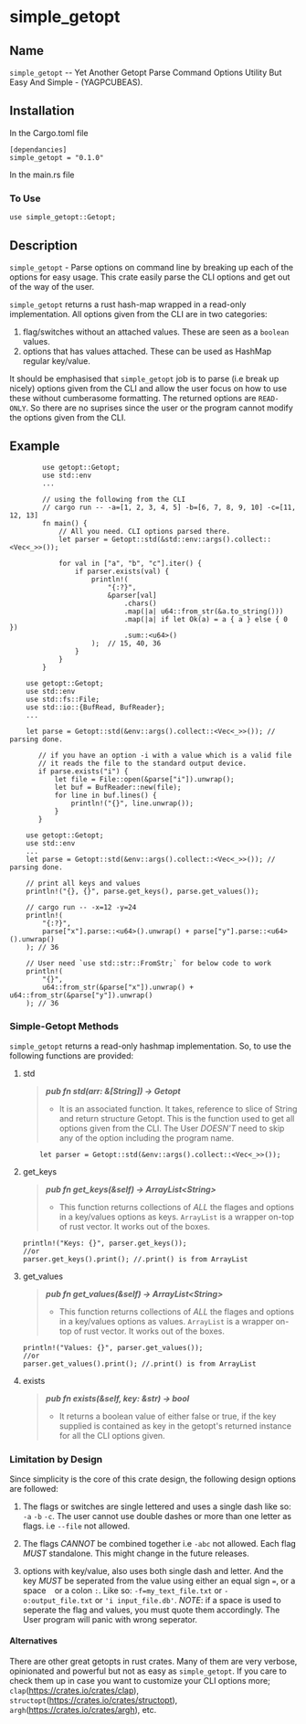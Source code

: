 # simple_getopt

## Name

`simple_getopt` -- Yet Another Getopt Parse Command Options Utility But Easy And Simple - (YAGPCUBEAS).

## Installation

In the Cargo.toml file

    [dependancies]
    simple_getopt = "0.1.0"

In the main.rs file

### To Use

```
use simple_getopt::Getopt;
```

## Description

`simple_getopt` - Parse options on command line by breaking up each of the options for easy usage. This crate easily parse the CLI options and get out of the way of the user.

`simple_getopt` returns a rust hash-map wrapped in a read-only implementation. All options given from the CLI are in two categories: 

1. flag/switches without an attached values. These are seen as a `boolean` values.
2. options that has values attached. These can be used as HashMap regular key/value.

It should be emphasised that `simple_getopt` job is to parse (i.e break up nicely) options given from the CLI and allow the user focus on how to use these without cumberasome formatting. The returned options are `READ-ONLY`. So there are no suprises since the user or the program cannot modify the options given from the CLI.

## Example
```
        use getopt::Getopt;
        use std::env
        ...
```
```
        // using the following from the CLI
        // cargo run -- -a=[1, 2, 3, 4, 5] -b=[6, 7, 8, 9, 10] -c=[11, 12, 13]
        fn main() {
            // All you need. CLI options parsed there. 
            let parser = Getopt::std(&std::env::args().collect::<Vec<_>>());

            for val in ["a", "b", "c"].iter() {
                if parser.exists(val) {
                    println!(
                        "{:?}",
                        &parser[val]
                            .chars()
                            .map(|a| u64::from_str(&a.to_string()))
                            .map(|a| if let Ok(a) = a { a } else { 0 })
                            .sum::<u64>()
                    );  // 15, 40, 36
                }
            }
        }
```
```
    use getopt::Getopt;
    use std::env
    use std::fs::File;
    use std::io::{BufRead, BufReader};
    ...

    let parse = Getopt::std(&env::args().collect::<Vec<_>>()); // parsing done.

       // if you have an option -i with a value which is a valid file
       // it reads the file to the standard output device.
       if parse.exists("i") {
           let file = File::open(&parse["i"]).unwrap();
           let buf = BufReader::new(file);
           for line in buf.lines() {
               println!("{}", line.unwrap());
           }
       }
```
```
    use getopt::Getopt;
    use std::env
    ...
    let parse = Getopt::std(&env::args().collect::<Vec<_>>()); // parsing done.

    // print all keys and values
    println!("{}, {}", parse.get_keys(), parse.get_values()); 

    // cargo run -- -x=12 -y=24
    println!(
        "{:?}",
        parse["x"].parse::<u64>().unwrap() + parse["y"].parse::<u64>().unwrap()
    ); // 36

    // User need `use std::str::FromStr;` for below code to work
    println!(
        "{}",
        u64::from_str(&parse["x"]).unwrap() + u64::from_str(&parse["y"]).unwrap()
    ); // 36

```

### Simple-Getopt Methods

`simple_getopt` returns a read-only hashmap implementation. So, to use the following functions are provided:  

1. std 

    > **_pub fn std(arr: &[String]) -> Getopt_**
    >
    > - It is an associated function. It takes, reference to slice of String and return structure Getopt. This is the function used to get all options given from the CLI. The User *DOESN'T* need to skip any of the option including the program name.

           let parser = Getopt::std(&env::args().collect::<Vec<_>>());

2.  get_keys

    > **_pub fn get_keys(&self) -> ArrayList\<String>_**
    >
    > - This function returns collections of *ALL* the flages and options in a key/values options as keys. `ArrayList` is a wrapper on-top of rust vector. It works out of the boxes.

        println!("Keys: {}", parser.get_keys());
        //or
        parser.get_keys().print(); //.print() is from ArrayList

3.  get_values

    > **_pub fn get_values(&self) -> ArrayList\<String>_**
    >
    > - This function returns collections of *ALL* the flages and options in a key/values options as values. `ArrayList` is a wrapper on-top of rust vector. It works out of the boxes.

        println!("Values: {}", parser.get_values());
        //or
        parser.get_values().print(); //.print() is from ArrayList

4.  exists

    > **_pub fn exists(&self, key: &str) -> bool_**
    >
    > - It returns a boolean value of either false or true, if the key supplied is contained as key in the getopt's returned instance for all the CLI options given.


### Limitation by Design  
Since simplicity is the core of this crate design, the following design options are followed:

1. The flags or switches are single lettered and uses a single dash like so: `-a` `-b` `-c`. The user cannot use double dashes or more than one letter as flags. i.e `--file` not allowed.

2. The flags *CANNOT* be combined together i.e `-abc` not allowed. Each flag *_MUST_* standalone. This might change in the future releases.

3. options with key/value, also uses both single dash and letter. And the key *_MUST_* be seperated from the value using either an equal sign `=`, or a space ` ` or a colon `:`. Like so: `-f=my_text_file.txt` or `-o:output_file.txt` or `'i input_file.db'`.
_NOTE_: if a space is used to seperate the flag and values, you must quote them accordingly.
The User program will panic with wrong seperator.

#### Alternatives
There are other great getopts in rust crates. Many of them are very verbose, opinionated and powerful but not as easy as `simple_getopt`. If you care to check them up in case you want to customize your CLI options more; `clap`(https://crates.io/crates/clap), `structopt`(https://crates.io/crates/structopt), `argh`(https://crates.io/crates/argh), etc.
